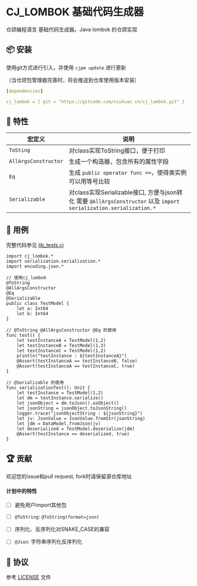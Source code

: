 CJ_LOMBOK 基础代码生成器
=====================

仓颉编程语言 基础代码生成器。Java lombok 的仓颉实现

## 📦 安装

使用git方式进行引入，并使用 `cjpm update` 进行更新

（当仓颉包管理器完善时，将会推送到仓库使用版本安装）

```yaml
[dependencies]

cj_lombok = { git = "https://gitcode.com/niuhuan_cn/cj_lombok.git" }
```


## 📖 特性

| 宏定义 | 说明 |
| -- | -- |
| `ToSting` | 对class实现ToString接口，便于打印 |
| `AllArgsConstructor`| 生成一个构造器，包含所有的属性字段 |
| `Eq`| 生成 `public operator func ==`，使得类实例可以用等号比较 |
| `Serializable` | 对class实现Serializable接口, 方便与json转化 需要 `@AllArgsConstructor` 以及 `import serialization.serialization.*` |


## 🔖 用例

完整代码参见 [lib_tests.cj](src/tests/lib_tests.cj)


```cangjie
import cj_lombok.*
import serialization.serialization.*
import encoding.json.*

// 使用cj_lombok
@ToString
@AllArgsConstructor
@Eq
@Serializable
public class TestModel {
    let a: Int64
    let b: Int64
}

// @ToString @AllArgsConstructor @Eq 的使用
func test() {
    let testInstanceA = TestModel(1,2)
    let testInstanceB = TestModel(1,3)
    let testInstanceC = TestModel(1,2)
    println("testInstance : ${testInstanceA}")
    @Assert(testInstanceA == testInstanceB, false)
    @Assert(testInstanceA == testInstanceC, true)
}

// @Serializable 的使用
func serializationTest(): Unit {
    let testInstance = TestModel(1,2)
    let dm = testInstance.serialize()
    let jsonObject = dm.toJson().asObject()
    let jsonString = jsonObject.toJsonString()
    logger.trace("jsonObjectString : ${jsonString}")
    let jv: JsonValue = JsonValue.fromStr(jsonString)
    let jdm = DataModel.fromJson(jv)
    let deserialized = TestModel.deserialize(jdm)
    @Assert(testInstance == deserialized, true)
}
```

## 🏆 贡献

欢迎您的issue和pull request, fork时请保留源仓库地址

#### 计划中的特性

- [ ] 避免用户import其他包
- [ ] `@ToString`: `@ToString(format=json)` 
- [ ] 序列化、反序列化对SNAKE_CASE的兼容
- [ ] `@Json`: 字符串序列化反序列化


## 📕 协议

参考 [LICENSE](LICENSE) 文件

